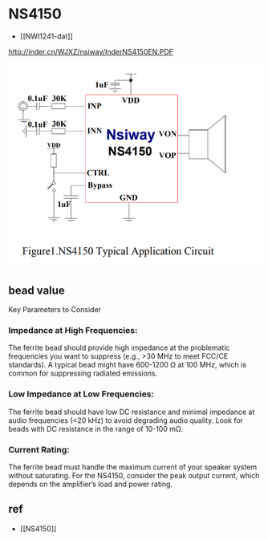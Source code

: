 

# NS4150

- [[NWI1241-dat]]


http://inder.cn/WJXZ/nsiway/InderNS4150EN.PDF

![](44-51-14-22-02-2023.png)


## bead value 


Key Parameters to Consider

### Impedance at High Frequencies:

The ferrite bead should provide high impedance at the problematic frequencies you want to suppress (e.g., >30 MHz to meet FCC/CE standards).
A typical bead might have 600-1200 Ω at 100 MHz, which is common for suppressing radiated emissions.

### Low Impedance at Low Frequencies:

The ferrite bead should have low DC resistance and minimal impedance at audio frequencies (<20 kHz) to avoid degrading audio quality.
Look for beads with DC resistance in the range of 10-100 mΩ.

### Current Rating:

The ferrite bead must handle the maximum current of your speaker system without saturating. For the NS4150, consider the peak output current, which depends on the amplifier’s load and power rating.


## ref 

- [[NS4150]]